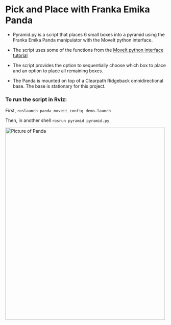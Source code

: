 # Pick and Place with Franka Emika Panda

- Pyramid.py is a script that places 6 small boxes into a pyramid using the Franka Emika Panda manipulator with the MoveIt python interface.

- The script uses some of the functions from the [MoveIt python interface tutorial](https://github.com/ros-planning/moveit_tutorials/blob/melodic-devel/doc/move_group_python_interface/scripts/move_group_python_interface_tutorial.py)

- The script provides the option to sequentially choose which box to place and an option to place all remaining boxes. 

- The Panda is mounted on top of a Clearpath Ridgeback omnidirectional base. The base is stationary for this project.

### To run the script in Rviz: 

First, `roslaunch panda_moveit_config demo.launch`

Then, in another shell `rosrun pyramid pyramid.py`

 <img src="[img_girl.jpg](https://user-images.githubusercontent.com/20496918/184697670-c8b0e584-da03-41b7-ae52-ba7c8c33ecdf.png)" alt="Picture of Panda" width="500" height="600"> 
